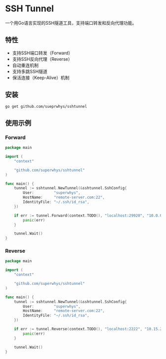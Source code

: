 # SSH Tunnel
一个用Go语言实现的SSH隧道工具，支持端口转发和反向代理功能。

## 特性

- 支持SSH端口转发（Forward）
- 支持SSH反向代理（Reverse）
- 自动重连机制
- 支持多跳SSH隧道
- 保活连接（Keep-Alive）机制

## 安装 
```bash
go get github.com/sueprwhys/sshtunnel
```

## 使用示例

### Forward
```go
package main

import (
	"context"

	"github.com/superwhys/sshtunnel"
)

func main() {
	tunnel := sshtunnel.NewTunnel(&sshtunnel.SshConfig{
		User:         "superwhys",
		HostName:     "remote-server.com:22",
		IdentityFile: "~/.ssh/id_rsa",
	})

	if err := tunnel.Forward(context.TODO(), "localhost:29920", "10.0.0.60:80"); err != nil {
		panic(err)
	}

	tunnel.Wait()
}
```

### Reverse

```go
package main

import (
	"context"

	"github.com/superwhys/sshtunnel"
)

func main() {
	tunnel := sshtunnel.NewTunnel(&sshtunnel.SshConfig{
		User:         "superwhys",
		HostName:     "remote-server.com:22",
		IdentityFile: "~/.ssh/id_rsa",
	})

	if err := tunnel.Reverse(context.TODO(), "localhost:2222", "10.15.25.23:22"); err != nil {
		panic(err)
	}

	tunnel.Wait()
}
```
